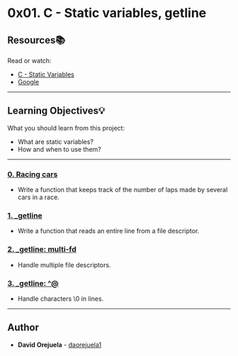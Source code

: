 # 0x01. C - Static variables, getline

## Resources:books:
Read or watch:
* [C - Static Variables](https://intranet.hbtn.io/rltoken/_UdDvxkeBh_txB7E8mIDyg)
* [Google](https://intranet.hbtn.io/rltoken/1w8RimVJ01ZpP9Cqi67mjg)

---
## Learning Objectives:bulb:
What you should learn from this project:

* What are static variables?
* How and when to use them?

---

### [0. Racing cars](./laps.c)
* Write a function that keeps track of the number of laps made by several cars in a race.


### [1. _getline](./_getline.c)
* Write a function that reads an entire line from a file descriptor.


### [2. _getline: multi-fd](./_getline.c)
* Handle multiple file descriptors.


### [3. _getline: ^@](./_getline.c)
* Handle characters \0 in lines.

---

## Author
* **David Orejuela** - [daorejuela1](https://github.com/daorejuela1)